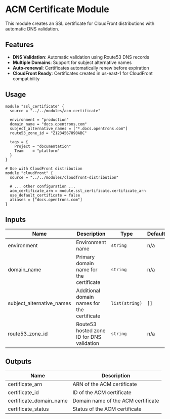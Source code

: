 # ACM Certificate Module

This module creates an SSL certificate for CloudFront distributions with automatic DNS validation.

## Features

- **DNS Validation**: Automatic validation using Route53 DNS records
- **Multiple Domains**: Support for subject alternative names
- **Auto-renewal**: Certificates automatically renew before expiration
- **CloudFront Ready**: Certificates created in us-east-1 for CloudFront compatibility

## Usage

```hcl
module "ssl_certificate" {
  source = "../../modules/acm-certificate"
  
  environment = "production"
  domain_name = "docs.opentrons.com"
  subject_alternative_names = ["*.docs.opentrons.com"]
  route53_zone_id = "Z1234567890ABC"
  
  tags = {
    Project = "documentation"
    Team    = "platform"
  }
}

# Use with CloudFront distribution
module "cloudfront" {
  source = "../../modules/cloudfront-distribution"
  
  # ... other configuration ...
  acm_certificate_arn = module.ssl_certificate.certificate_arn
  use_default_certificate = false
  aliases = ["docs.opentrons.com"]
}
```

## Inputs

| Name | Description | Type | Default | Required |
|------|-------------|------|---------|:--------:|
| environment | Environment name | `string` | n/a | yes |
| domain_name | Primary domain name for the certificate | `string` | n/a | yes |
| subject_alternative_names | Additional domain names for the certificate | `list(string)` | `[]` | no |
| route53_zone_id | Route53 hosted zone ID for DNS validation | `string` | n/a | yes |

## Outputs

| Name | Description |
|------|-------------|
| certificate_arn | ARN of the ACM certificate |
| certificate_id | ID of the ACM certificate |
| certificate_domain_name | Domain name of the ACM certificate |
| certificate_status | Status of the ACM certificate |
